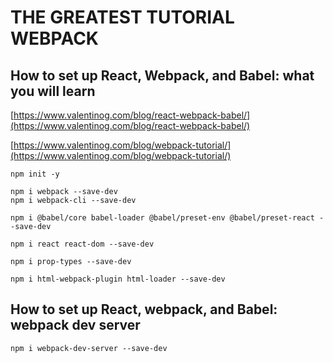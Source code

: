 # THE GREATEST TUTORIAL WEBPACK

## How to set up React, Webpack, and Babel: what you will learn

[https://www.valentinog.com/blog/react-webpack-babel/](https://www.valentinog.com/blog/react-webpack-babel/)

[https://www.valentinog.com/blog/webpack-tutorial/](https://www.valentinog.com/blog/webpack-tutorial/)

```commandLine
npm init -y

npm i webpack --save-dev
npm i webpack-cli --save-dev
```

```commandLine
npm i @babel/core babel-loader @babel/preset-env @babel/preset-react --save-dev

npm i react react-dom --save-dev

npm i prop-types --save-dev
```

```commandLine
npm i html-webpack-plugin html-loader --save-dev
```

## How to set up React, webpack, and Babel: webpack dev server

```commandLine
npm i webpack-dev-server --save-dev
```